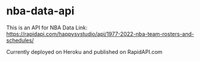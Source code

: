 # nba-data-api
This is an API for NBA Data
Link: https://rapidapi.com/happysvstudio/api/1977-2022-nba-team-rosters-and-schedules/

Currently deployed on Heroku and published on RapidAPI.com
